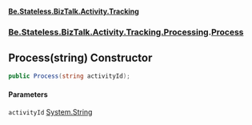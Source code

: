 #### [Be.Stateless.BizTalk.Activity.Tracking](README.md 'README')
### [Be.Stateless.BizTalk.Activity.Tracking.Processing](Be.Stateless.BizTalk.Activity.Tracking.Processing.md 'Be.Stateless.BizTalk.Activity.Tracking.Processing').[Process](Process.md 'Be.Stateless.BizTalk.Activity.Tracking.Processing.Process')

## Process(string) Constructor

```csharp
public Process(string activityId);
```
#### Parameters

<a name='Be.Stateless.BizTalk.Activity.Tracking.Processing.Process.Process(string).activityId'></a>

`activityId` [System.String](https://docs.microsoft.com/en-us/dotnet/api/System.String 'System.String')